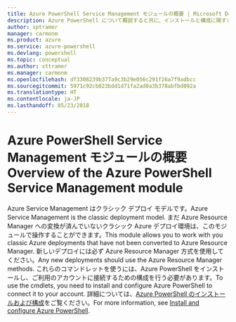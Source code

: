 ```yaml
---
title: Azure PowerShell Service Management モジュールの概要 | Microsoft Docs
description: Azure PowerShell について概説すると共に、インストールと構成に関するページへのリンクを紹介します。
author: sptramer
manager: carmonm
ms.product: azure
ms.service: azure-powershell
ms.devlang: powershell
ms.topic: conceptual
ms.author: sttramer
ms.manager: carmonm
ms.openlocfilehash: df3308239b377a9c3b29e056c291f26a7f9adbcc
ms.sourcegitcommit: 5971c92cb023bdd1d71fa2ad0a3b378abfbd092a
ms.translationtype: HT
ms.contentlocale: ja-JP
ms.lasthandoff: 05/23/2018
---
```

# <a name="overview-of-the-azure-powershell-service-management-module"></a><span data-ttu-id="4f139-103">Azure PowerShell Service Management モジュールの概要</span><span class="sxs-lookup"><span data-stu-id="4f139-103">Overview of the Azure PowerShell Service Management module</span></span>

<span data-ttu-id="4f139-104">Azure Service Management はクラシック デプロイ モデルです。</span><span class="sxs-lookup"><span data-stu-id="4f139-104">Azure Service Management is the classic deployment model.</span></span> <span data-ttu-id="4f139-105">まだ Azure Resource Manager への変換が済んでいないクラシック Azure デプロイ環境は、このモジュールで操作することができます。</span><span class="sxs-lookup"><span data-stu-id="4f139-105">This module allows you to work with you classic Azure deployments that have not been converted to Azure Resource Manager.</span></span> <span data-ttu-id="4f139-106">新しいデプロイには必ず Azure Resource Manager 方式を使用してください。</span><span class="sxs-lookup"><span data-stu-id="4f139-106">Any new deployments should use the Azure Resource Manager methods.</span></span> <span data-ttu-id="4f139-107">これらのコマンドレットを使うには、Azure PowerShell をインストールし、ご利用のアカウントに接続するための構成を行う必要があります。</span><span class="sxs-lookup"><span data-stu-id="4f139-107">To use the cmdlets, you need to install and configure Azure PowerShell to connect it to your account.</span></span> <span data-ttu-id="4f139-108">詳細については、[Azure PowerShell のインストールおよび構成](install-azure-ps.md)をご覧ください。</span><span class="sxs-lookup"><span data-stu-id="4f139-108">For more information, see [Install and configure Azure PowerShell](install-azure-ps.md).</span></span>
